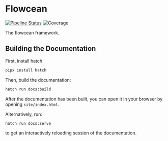 # Flowcean

[![Pipeline Status](https://collaborating.tuhh.de/w-6/forschung/agenc/agenc/badges/main/pipeline.svg)](https://collaborating.tuhh.de/w-6/forschung/agenc/agenc/pipelines/main/latest)
![Coverage](https://collaborating.tuhh.de/w-6/forschung/agenc/agenc/badges/main/coverage.svg)

The flowcean framework.

## Building the Documentation

First, install hatch.

```bash
pipx install hatch
```

Then, build the documentation:

```bash
hatch run docs:build
```

After the documentation has been built, you can open it in your browser by opening `site/index.html`.

Alternatively, run:

```bash
hatch run docs:serve
```

to get an interactively reloading session of the documentation.
